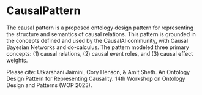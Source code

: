 # CausalPattern
The causal pattern is a proposed ontology design pattern for representing the structure and semantics
of causal relations. This pattern is grounded in the concepts defined and used by the CausalAI community,
with Causal Bayesian Networks and do-calculus. The pattern modeled three primary concepts: (1) causal
relations, (2) causal event roles, and (3) causal effect weights. 

Please cite: Utkarshani Jaimini, Cory Henson, & Amit Sheth. An Ontology Design Pattern for Representing Causality. 14th Workshop on Ontology Design and Patterns (WOP 2023).
